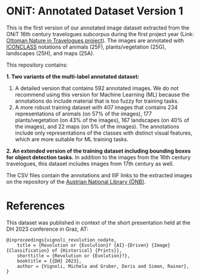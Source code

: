 # ONiT: Annotated Dataset Version 1
This is the first version of our annotated image dataset extracted from the ONiT 16th century travelogues subcorpus during the first project year (Link: [Ottoman Nature in Travelogues project](https://onit.oeaw.ac.at/)). The images are annotated with [ICONCLASS](https://iconclass.org/) notations of animals (25F), plants/vegetation (25G), landscapes (25H), and maps (25A). 

This repository contains:

**1. Two variants of the multi-label annotated dataset:**
1. A detailed version that contains 592 annotated images. We do not recommend using this version for Machine Learning (ML) because the annotations do include material that is too fuzzy for training tasks.
2. A more robust training dataset with 407 images that contains 234 representations of animals (on 57% of the images), 177 plants/vegetation (on 43% of the images), 167 landscapes (on 40% of the images), and 22 maps (on 5% of the images). The annotations include only representations of the classes with distinct visual features, which are more suitable for ML training tasks.


**2. An extended version of the training dataset including bounding boxes for object detection tasks.**
In addition to the images from the 16th century travelogues, this dataset includes images from 17th century as well.

The CSV files contain the annotations and IIIF links to the extracted images on the repository of the [Austrian National Library (ÖNB)](https://search.onb.ac.at/).

# References
This dataset was published in context of the short presentation held at the DH 2023 conference in Graz, AT:

```
@inproceedings{vignoli_revolution_nodate,
	title = {Revolution or {Evolution}? {AI}-{Driven} {Image} {Classification} of {Historical} {Prints}},
	shorttitle = {Revolution or {Evolution}?},
	booktitle = {{DH} 2023},
	author = {Vignoli, Michela and Gruber, Doris and Simon, Rainer},
}
```
